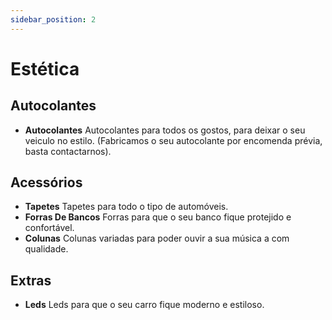 ```yaml
---
sidebar_position: 2
---
```


# Estética

## Autocolantes

- **Autocolantes** Autocolantes para todos os gostos, para deixar o seu veiculo no estilo. (Fabricamos o seu autocolante por encomenda prévia, basta contactarnos).

## Acessórios

- **Tapetes** Tapetes para todo o tipo de automóveis.
- **Forras De Bancos** Forras para que o seu banco fique protejido e confortável.
- **Colunas** Colunas variadas para poder ouvir a sua música a com qualidade.

## Extras

- **Leds** Leds para que o seu carro fique moderno e estiloso.